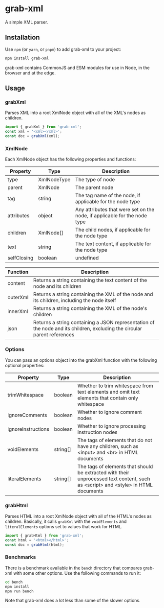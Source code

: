 # grab-xml

A simple XML parser.

## Installation

Use `npm` (or `yarn`, or `pnpm`) to add grab-xml to your project:

```bash
npm install grab-xml
```

grab-xml contains CommonJS and ESM modules for use in Node, in the browser and at the edge.

## Usage

### grabXml

Parses XML into a root XmlNode object with all of the XML's nodes as children.

```ts
import { grabXml } from 'grab-xml';
const xml = '<xml></xml>';
const doc = grabXml(xml);
```

### XmlNode

Each XmlNode object has the following properties and functions:

| Property | Type | Description |
| --- | --- | --- |
| type | XmlNodeType | The type of node |
| parent | XmlNode | The parent node |
| tag | string | The tag name of the node, if applicable for the node type |
| attributes | object | Any attributes that were set on the node, if applicable for the node type |
| children | XmlNode[] | The child nodes, if applicable for the node type |
| text | string | The text content, if applicable for the node type |
| selfClosing | boolean | undefined | Whether this node is self-closing |

| Function | Description |
| --- | --- |
| content | Returns a string containing the text content of the node and its children |
| outerXml | Returns a string containing the XML of the node and its children, including the node itself |
| innerXml | Returns a string containing the XML of the node's children |
| json | Returns a string containing a JSON representation of the node and its children, excluding the circular parent references |

### Options

You can pass an options object into the grabXml function with the following optional properties:

| Property | Type | Description |
| --- | --- | --- |
| trimWhitespace | boolean | Whether to trim whitespace from text elements and omit text elements that contain only whitespace |
| ignoreComments | boolean | Whether to ignore comment nodes |
| ignoreInstructions | boolean | Whether to ignore processing instruction nodes |
| voidElements | string[] | The tags of elements that do not have any children, such as &lt;input> and &lt;br> in HTML documents |
| literalElements | string[] | The tags of elements that should be extracted with their unprocessed text content, such as &lt;script> and &lt;style> in HTML documents |

### grabHtml

Parses HTML into a root XmlNode object with all of the HTML's nodes as children. Basically, it calls `grabXml` with the `voidElements` and `literalElements` options set to values that work for HTML.

```ts
import { grabHtml } from 'grab-xml';
const html = '<html></html>';
const doc = grabHtml(html);
```

### Benchmarks

There is a benchmark available in the `bench` directory that compares grab-xml with some other options. Use the following commands to run it:

```bash
cd bench
npm install
npm run bench
```

Note that grab-xml does a lot less than some of the slower options.
